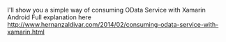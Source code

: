 I'll show you a simple way of consuming OData Service with Xamarin Android
 Full explanation here http://www.hernanzaldivar.com/2014/02/consuming-odata-service-with-xamarin.html
